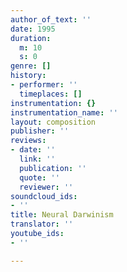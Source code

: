 ```yaml
---
author_of_text: ''
date: 1995
duration:
  m: 10
  s: 0
genre: []
history:
- performer: ''
  timeplaces: []
instrumentation: {}
instrumentation_name: ''
layout: composition
publisher: ''
reviews:
- date: ''
  link: ''
  publication: ''
  quote: ''
  reviewer: ''
soundcloud_ids:
- ''
title: Neural Darwinism
translator: ''
youtube_ids:
- ''

---
```

